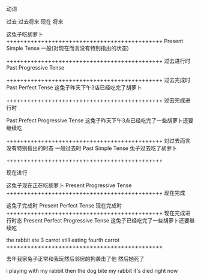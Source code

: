 动词




过去  过去将来  现在   将来    





这兔子吃胡萝卜
+++++++++++++++++++++++++++++++++++++++++++++
Present Simple Tense
一般(对现在而言没有特别指出的状态)

+++++++++++++++++++++++++++++++++++++++++++++
过去进行时
Past Progressive Tense

+++++++++++++++++++++++++++++++++++++++++++++
过去完成时
Past Perfect Tense
这兔子昨天下午3店已经吃完了胡萝卜

+++++++++++++++++++++++++++++++++++++++++++++
过去完成进行时

Past Prefect Progressive Tense
这兔子昨天下午3点已经吃完了一些胡萝卜还要继续吃

+++++++++++++++++++++++++++++++++++++++++++++
对过去而言没有特别指出的时态
一般过去时
Past Simple Tense
兔子过去吃了胡萝卜

+++++++++++++++++++++++++++++++++++++++++++++


现在进行

这兔子现在正在吃胡萝卜
Present Progressive Tense
+++++++++++++++++++++++++++++++++++++++++++++
现在完成

这兔子完成时
Present Perfect Tense
现在完成时
+++++++++++++++++++++++++++++++++++++++++++++ 
现在完成进行时态
Present Perfect Progressive Tense
这兔子已经吃完了一些胡萝卜还要继续吃

the rabbit ate 3 carrot still eating fourth carrot
+++++++++++++++++++++++++++++++++++++++++++++



去年我家兔子正常和我玩然后邻居的狗袭击了他 然后她死了


i playing with my rabbit then the dog bite my rabbit it's died right now 